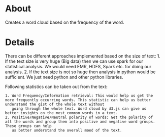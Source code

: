 # About
Creates a word cloud based on the frequency of the word.


# Details
There can be different approaches implemented based on the size of text:
	1. If the text size is very huge (Big data) then we can use spark for our statistical analysis. We would need EMR, HDFS, Spark etc. for doing our analysis.
	2. If the text size is not so huge then analysis in python would be sufficient. We just need python and other python libraries.

Following statistics can be taken out from the text:

	1. Word Frequency/Information retrieval: This would help us get the more frequently occurring words. This statistic can help us better understand the gist of the whole text without
	   going through the whole text. Word cloud by d3.js can give us better insights on the most common words in a text.
	2. Positive/Negative/Neutral polarity of words: Get the polarity of all the words and group them into positive and negative word groups. These groups can help
	   us better understand the overall mood of the text.
